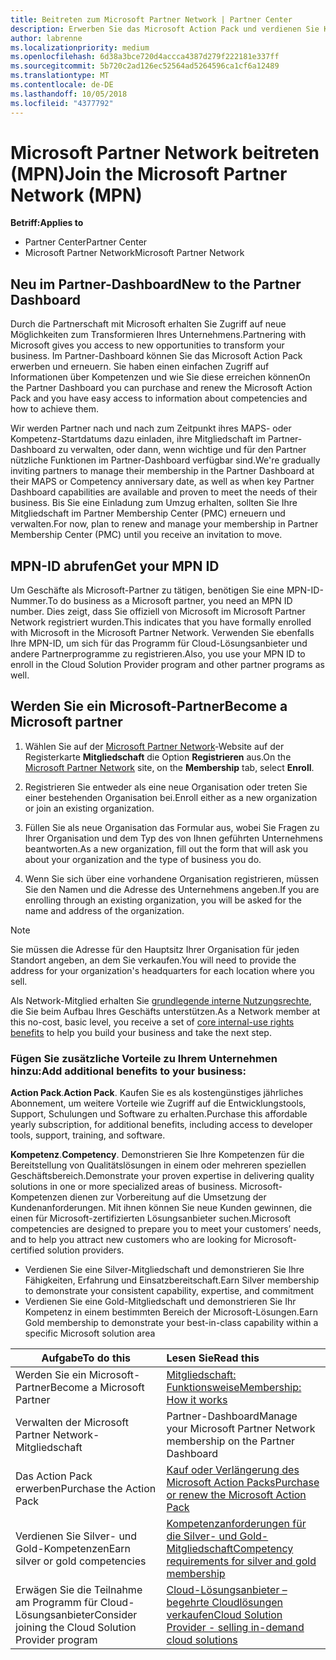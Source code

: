 ```yaml
---
title: Beitreten zum Microsoft Partner Network | Partner Center
description: Erwerben Sie das Microsoft Action Pack und verdienen Sie Kompetenzen im Partner Center
author: labrenne
ms.localizationpriority: medium
ms.openlocfilehash: 6d38a3bce720d4accca4387d279f222181e337ff
ms.sourcegitcommit: 5b720c2ad126ec52564ad5264596ca1cf6a12489
ms.translationtype: MT
ms.contentlocale: de-DE
ms.lasthandoff: 10/05/2018
ms.locfileid: "4377792"
---
```

# <a name="join-the-microsoft-partner-network-mpn"></a><span data-ttu-id="e1699-103">Microsoft Partner Network beitreten (MPN)</span><span class="sxs-lookup"><span data-stu-id="e1699-103">Join the Microsoft Partner Network (MPN)</span></span>

**<span data-ttu-id="e1699-104">Betriff:</span><span class="sxs-lookup"><span data-stu-id="e1699-104">Applies to</span></span>**

-  <span data-ttu-id="e1699-105">Partner Center</span><span class="sxs-lookup"><span data-stu-id="e1699-105">Partner Center</span></span>
-  <span data-ttu-id="e1699-106">Microsoft Partner Network</span><span class="sxs-lookup"><span data-stu-id="e1699-106">Microsoft Partner Network</span></span>

## <a name="new-to-the-partner-dashboard"></a><span data-ttu-id="e1699-107">Neu im Partner-Dashboard</span><span class="sxs-lookup"><span data-stu-id="e1699-107">New to the Partner Dashboard</span></span>

 <span data-ttu-id="e1699-108">Durch die Partnerschaft mit Microsoft erhalten Sie Zugriff auf neue Möglichkeiten zum Transformieren Ihres Unternehmens.</span><span class="sxs-lookup"><span data-stu-id="e1699-108">Partnering with Microsoft gives you access to new opportunities to transform your business.</span></span> <span data-ttu-id="e1699-109">Im Partner-Dashboard können Sie das Microsoft Action Pack erwerben und erneuern. Sie haben einen einfachen Zugriff auf Informationen über Kompetenzen und wie Sie diese erreichen können</span><span class="sxs-lookup"><span data-stu-id="e1699-109">On the Partner Dashboard you can purchase and renew the Microsoft Action Pack and you have easy access to information about competencies and how to achieve them.</span></span>

 <span data-ttu-id="e1699-110">Wir werden Partner nach und nach zum Zeitpunkt ihres MAPS- oder Kompetenz-Startdatums dazu einladen, ihre Mitgliedschaft im Partner-Dashboard zu verwalten, oder dann, wenn wichtige und für den Partner nützliche Funktionen im Partner-Dashboard verfügbar sind.</span><span class="sxs-lookup"><span data-stu-id="e1699-110">We're gradually inviting partners to manage their membership in the Partner Dashboard at their MAPS or Competency anniversary date, as well as when key Partner Dashboard capabilities are available and proven to meet the needs of their business.</span></span>  <span data-ttu-id="e1699-111">Bis Sie eine Einladung zum Umzug erhalten, sollten Sie Ihre Mitgliedschaft im Partner Membership Center (PMC) erneuern und verwalten.</span><span class="sxs-lookup"><span data-stu-id="e1699-111">For now, plan to renew and manage your membership in Partner Membership Center (PMC) until you receive an invitation to move.</span></span>

## <a name="get-your-mpn-id"></a><span data-ttu-id="e1699-112">MPN-ID abrufen</span><span class="sxs-lookup"><span data-stu-id="e1699-112">Get your MPN ID</span></span>

<span data-ttu-id="e1699-113">Um Geschäfte als Microsoft-Partner zu tätigen, benötigen Sie eine MPN-ID-Nummer.</span><span class="sxs-lookup"><span data-stu-id="e1699-113">To do business as a Microsoft partner, you need an MPN ID number.</span></span> <span data-ttu-id="e1699-114">Dies zeigt, dass Sie offiziell von Microsoft im Microsoft Partner Network registriert wurden.</span><span class="sxs-lookup"><span data-stu-id="e1699-114">This indicates that you have formally enrolled with Microsoft in the Microsoft Partner Network.</span></span> <span data-ttu-id="e1699-115">Verwenden Sie ebenfalls Ihre MPN-ID, um sich für das Programm für Cloud-Lösungsanbieter und andere Partnerprogramme zu registrieren.</span><span class="sxs-lookup"><span data-stu-id="e1699-115">Also, you use your MPN ID to enroll in the Cloud Solution Provider program and other partner programs as well.</span></span>  

## <a name="become-a-microsoft-partner"></a><span data-ttu-id="e1699-116">Werden Sie ein Microsoft-Partner</span><span class="sxs-lookup"><span data-stu-id="e1699-116">Become a Microsoft partner</span></span>

1.  <span data-ttu-id="e1699-117">Wählen Sie auf der [Microsoft Partner Network](https://partner.microsoft.com/en-us/membership)-Website auf der Registerkarte **Mitgliedschaft** die Option **Registrieren** aus.</span><span class="sxs-lookup"><span data-stu-id="e1699-117">On the [Microsoft Partner Network](https://partner.microsoft.com/en-us/membership) site, on the **Membership** tab, select **Enroll**.</span></span> 

2.  <span data-ttu-id="e1699-118">Registrieren Sie entweder als eine neue Organisation oder treten Sie einer bestehenden Organisation bei.</span><span class="sxs-lookup"><span data-stu-id="e1699-118">Enroll either as a new organization or join an existing organization.</span></span>

3.  <span data-ttu-id="e1699-119">Füllen Sie als neue Organisation das Formular aus, wobei Sie Fragen zu Ihrer Organisation und dem Typ des von Ihnen geführten Unternehmens beantworten.</span><span class="sxs-lookup"><span data-stu-id="e1699-119">As a new organization, fill out the form that will ask you about your organization and the type of business you do.</span></span>

4.  <span data-ttu-id="e1699-120">Wenn Sie sich über eine vorhandene Organisation registrieren, müssen Sie den Namen und die Adresse des Unternehmens angeben.</span><span class="sxs-lookup"><span data-stu-id="e1699-120">If you are enrolling through an existing organization, you will be asked for the name and address of the organization.</span></span>

> [!NOTE]  
>  <span data-ttu-id="e1699-121">Sie müssen die Adresse für den Hauptsitz Ihrer Organisation für jeden Standort angeben, an dem Sie verkaufen.</span><span class="sxs-lookup"><span data-stu-id="e1699-121">You will need to provide the address for your organization's headquarters for each location where you sell.</span></span>

<span data-ttu-id="e1699-122">Als Network-Mitglied erhalten Sie [grundlegende interne Nutzungsrechte](https://partner.microsoft.com/membership/core-benefits), die Sie beim Aufbau Ihres Geschäfts unterstützen.</span><span class="sxs-lookup"><span data-stu-id="e1699-122">As a Network member at this no-cost, basic level, you receive a set of [core internal-use rights benefits](https://partner.microsoft.com/membership/core-benefits) to help you build your business and take the next step.</span></span> 

### <a name="add-additional-benefits-to-your-business"></a><span data-ttu-id="e1699-123">Fügen Sie zusätzliche Vorteile zu Ihrem Unternehmen hinzu:</span><span class="sxs-lookup"><span data-stu-id="e1699-123">Add additional benefits to your business:</span></span> 

<span data-ttu-id="e1699-124">**Action Pack**.</span><span class="sxs-lookup"><span data-stu-id="e1699-124">**Action Pack**.</span></span> <span data-ttu-id="e1699-125">Kaufen Sie es als kostengünstiges jährliches Abonnement, um weitere Vorteile wie Zugriff auf die Entwicklungstools, Support, Schulungen und Software zu erhalten.</span><span class="sxs-lookup"><span data-stu-id="e1699-125">Purchase this affordable yearly subscription, for additional benefits, including access to developer tools, support, training, and software.</span></span>

<span data-ttu-id="e1699-126">**Kompetenz**.</span><span class="sxs-lookup"><span data-stu-id="e1699-126">**Competency**.</span></span> <span data-ttu-id="e1699-127">Demonstrieren Sie Ihre Kompetenzen für die Bereitstellung von Qualitätslösungen in einem oder mehreren speziellen Geschäftsbereich.</span><span class="sxs-lookup"><span data-stu-id="e1699-127">Demonstrate your proven expertise in delivering quality solutions in one or more specialized areas of business.</span></span> <span data-ttu-id="e1699-128">Microsoft-Kompetenzen dienen zur Vorbereitung auf die Umsetzung der Kundenanforderungen. Mit ihnen können Sie neue Kunden gewinnen, die einen für Microsoft-zertifizierten Lösungsanbieter suchen.</span><span class="sxs-lookup"><span data-stu-id="e1699-128">Microsoft competencies are designed to prepare you to meet your customers’ needs, and to help you attract new customers who are looking for Microsoft-certified solution providers.</span></span> 

- <span data-ttu-id="e1699-129">Verdienen Sie eine Silver-Mitgliedschaft und demonstrieren Sie Ihre Fähigkeiten, Erfahrung und Einsatzbereitschaft.</span><span class="sxs-lookup"><span data-stu-id="e1699-129">Earn Silver membership to demonstrate your consistent capability, expertise, and commitment</span></span>
- <span data-ttu-id="e1699-130">Verdienen Sie eine Gold-Mitgliedschaft und demonstrieren Sie Ihr Kompetenz in einem bestimmten Bereich der Microsoft-Lösungen.</span><span class="sxs-lookup"><span data-stu-id="e1699-130">Earn Gold membership to demonstrate your best-in-class capability within a specific Microsoft solution area</span></span>

|**<span data-ttu-id="e1699-131">Aufgabe</span><span class="sxs-lookup"><span data-stu-id="e1699-131">To do this</span></span>**   |**<span data-ttu-id="e1699-132">Lesen Sie</span><span class="sxs-lookup"><span data-stu-id="e1699-132">Read this</span></span>**   |
|------------------|:---------------|
|<span data-ttu-id="e1699-133">Werden Sie ein Microsoft-Partner</span><span class="sxs-lookup"><span data-stu-id="e1699-133">Become a Microsoft Partner</span></span>|[<span data-ttu-id="e1699-134">Mitgliedschaft: Funktionsweise</span><span class="sxs-lookup"><span data-stu-id="e1699-134">Membership: How it works</span></span>](https://partner.microsoft.com/membership/how-it-works)|
<span data-ttu-id="e1699-135">Verwalten der Microsoft Partner Network-Mitgliedschaft | Partner-Dashboard</span><span class="sxs-lookup"><span data-stu-id="e1699-135">Manage your Microsoft Partner Network membership on the Partner Dashboard</span></span>   |[<span data-ttu-id="e1699-136">Verwalten der Microsoft Partner Network-Mitgliedschaft</span><span class="sxs-lookup"><span data-stu-id="e1699-136">Manage your Microsoft Partner Network membership</span></span>](mpn-overview.md)
|<span data-ttu-id="e1699-137">Das Action Pack erwerben</span><span class="sxs-lookup"><span data-stu-id="e1699-137">Purchase the Action Pack</span></span>   |[<span data-ttu-id="e1699-138">Kauf oder Verlängerung des Microsoft Action Packs</span><span class="sxs-lookup"><span data-stu-id="e1699-138">Purchase or renew the Microsoft Action Pack</span></span>](https://msdn.microsoft.com/partner-center/mpn-get-action-pack)|
|<span data-ttu-id="e1699-139">Verdienen Sie Silver- und Gold-Kompetenzen</span><span class="sxs-lookup"><span data-stu-id="e1699-139">Earn silver or gold competencies</span></span>   |[<span data-ttu-id="e1699-140">Kompetenzanforderungen für die Silver- und Gold-Mitgliedschaft</span><span class="sxs-lookup"><span data-stu-id="e1699-140">Competency requirements for silver and gold membership</span></span>](https://msdn.microsoft.com/en-us/partner-center/learn-about-competencies)|
|<span data-ttu-id="e1699-141">Erwägen Sie die Teilnahme am Programm für Cloud-Lösungsanbieter</span><span class="sxs-lookup"><span data-stu-id="e1699-141">Consider joining the Cloud Solution Provider program</span></span>|[<span data-ttu-id="e1699-142">Cloud-Lösungsanbieter – begehrte Cloudlösungen verkaufen</span><span class="sxs-lookup"><span data-stu-id="e1699-142">Cloud Solution Provider - selling in-demand cloud solutions</span></span>](csp-overview.md)|
